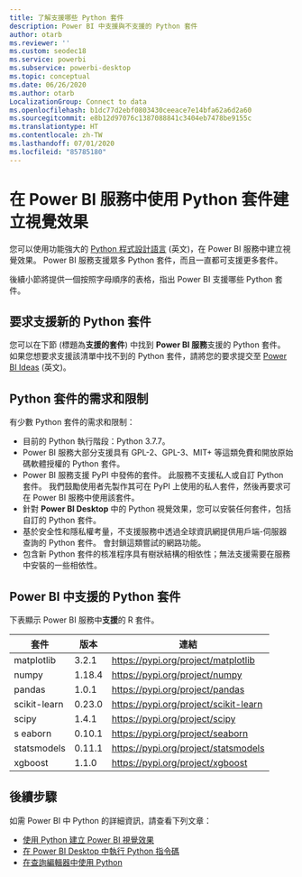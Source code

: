 ```yaml
---
title: 了解支援哪些 Python 套件
description: Power BI 中支援與不支援的 Python 套件
author: otarb
ms.reviewer: ''
ms.custom: seodec18
ms.service: powerbi
ms.subservice: powerbi-desktop
ms.topic: conceptual
ms.date: 06/26/2020
ms.author: otarb
LocalizationGroup: Connect to data
ms.openlocfilehash: b1dc77d2ebf0803430ceeace7e14bfa62a6d2a60
ms.sourcegitcommit: e8b12d97076c1387088841c3404eb7478be9155c
ms.translationtype: HT
ms.contentlocale: zh-TW
ms.lasthandoff: 07/01/2020
ms.locfileid: "85785180"
---
```

# <a name="create-visuals-by-using-python-packages-in-the-power-bi-service"></a>在 Power BI 服務中使用 Python 套件建立視覺效果
您可以使用功能強大的 [Python 程式設計語言](https://www.python.org/) \(英文\)，在 Power BI 服務中建立視覺效果。 Power BI 服務支援眾多 Python 套件，而且一直都可支援更多套件。

後續小節將提供一個按照字母順序的表格，指出 Power BI 支援哪些 Python 套件。 

## <a name="request-support-for-a-new-python-package"></a>要求支援新的 Python 套件
您可以在下節 (標題為**支援的套件**) 中找到 **Power BI 服務**支援的 Python 套件。 如果您想要求支援該清單中找不到的 Python 套件，請將您的要求提交至 [Power BI Ideas](https://ideas.powerbi.com) \(英文\)。

## <a name="requirements-and-limitations-of-python-packages"></a>Python 套件的需求和限制
有少數 Python 套件的需求和限制：

* 目前的 Python 執行階段：Python 3.7.7。
* Power BI 服務大部分支援具有 GPL-2、GPL-3、MIT+ 等這類免費和開放原始碼軟體授權的 Python 套件。
* Power BI 服務支援 PyPI 中發佈的套件。 此服務不支援私人或自訂 Python 套件。 我們鼓勵使用者先製作其可在 PyPI 上使用的私人套件，然後再要求可在 Power BI 服務中使用該套件。
* 針對 **Power BI Desktop** 中的 Python 視覺效果，您可以安裝任何套件，包括自訂的 Python 套件。
* 基於安全性和隱私權考量，不支援服務中透過全球資訊網提供用戶端-伺服器查詢的 Python 套件。 會封鎖這類嘗試的網路功能。
* 包含新 Python 套件的核准程序具有樹狀結構的相依性；無法支援需要在服務中安裝的一些相依性。

## <a name="python-packages-that-are-supported-in-power-bi"></a>Power BI 中支援的 Python 套件
下表顯示 Power BI 服務中**支援**的 R 套件。


|        套件        |   版本   |                                   連結                                   |
|-----------------------|-------------|--------------------------------------------------------------------------|
|matplotlib|3.2.1|https://pypi.org/project/matplotlib|
|numpy|1.18.4|https://pypi.org/project/numpy|
|pandas|1.0.1|https://pypi.org/project/pandas|
|scikit-learn|0.23.0|https://pypi.org/project/scikit-learn|
|scipy|1.4.1|https://pypi.org/project/scipy|
|s eaborn|0.10.1|https://pypi.org/project/seaborn|
|statsmodels|0.11.1|https://pypi.org/project/statsmodels|
|xgboost|1.1.0|https://pypi.org/project/xgboost|

## <a name="next-steps"></a>後續步驟
如需 Power BI 中 Python 的詳細資訊，請查看下列文章：

* [使用 Python 建立 Power BI 視覺效果](desktop-python-visuals.md)
* [在 Power BI Desktop 中執行 Python 指令碼](desktop-python-scripts.md)
* [在查詢編輯器中使用 Python](desktop-python-in-query-editor.md)
